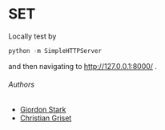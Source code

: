 # SET

Locally test by
```python
python -m SimpleHTTPServer
```

and then navigating to http://127.0.0.1:8000/ .

###### Authors
- [Giordon Stark](https://github.com/kratsg)
- [Christian Griset](https://github.com/cgriset)
